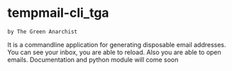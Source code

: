 # tempmail-cli_tga
    by The Green Anarchist

It is a commandline application for generating disposable email addresses. You can see your inbox, you are able to reload. Also you are able to open emails. Documentation and python module will come soon
